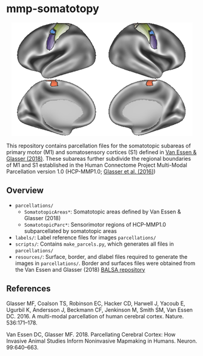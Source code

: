 # mmp-somatotopy

<p align="center">
  <img src="resources/parcellation.png" alt="logo"/>
</p>

This repository contains parcellation files for the somatotopic subareas of primary motor (M1) and somatosensory cortices (S1) defined in [Van Essen & Glasser (2018)](https://www.sciencedirect.com/science/article/pii/S0896627318305427). These subareas further subdivide the regional boundaries of M1 and S1 established in the Human Connectome Project Multi-Modal Parcellation version 1.0 (HCP-MMP1.0; [Glasser et al. (2016)](https://www.nature.com/articles/nature18933)) 

## Overview

- `parcellations/`
	- `SomatotopicAreas*`: Somatotopic areas defined by Van Essen & Glasser (2018)
	- `SomatotopicParc*`:  Sensorimotor regions of HCP-MMP1.0 subparcellated by somatotopic areas
- `labels/`: Label reference files for images `parcellations/`
- `scripts/`: Contains `make_parcels.py`, which generates all files in `parcellations/`
- `resources/`: Surface, border, and dlabel files required to generate the images in `parcellations/`. Border and surfaces files were obtained from the Van Essen and Glasser (2018) [BALSA repository](https://balsa.wustl.edu/study/show/xlZB)

## References

Glasser MF, Coalson TS, Robinson EC, Hacker CD, Harwell J, Yacoub E, Ugurbil K, Andersson J, Beckmann CF, Jenkinson M, Smith SM, Van Essen DC. 2016. A multi-modal parcellation of human cerebral cortex. Nature. 536:171–178.

Van Essen DC, Glasser MF. 2018. Parcellating Cerebral Cortex: How Invasive Animal Studies Inform Noninvasive Mapmaking in Humans. Neuron. 99:640–663.